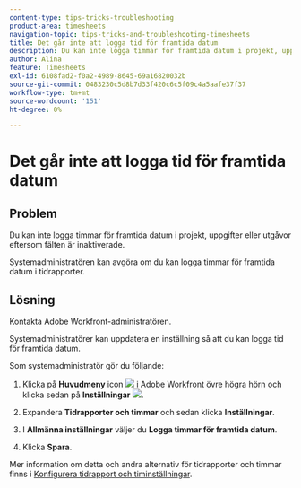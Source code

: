 ```yaml
---
content-type: tips-tricks-troubleshooting
product-area: timesheets
navigation-topic: tips-tricks-and-troubleshooting-timesheets
title: Det går inte att logga tid för framtida datum
description: Du kan inte logga timmar för framtida datum i projekt, uppgifter eller utgåvor eftersom fälten är inaktiverade.
author: Alina
feature: Timesheets
exl-id: 6108fad2-f0a2-4989-8645-69a16820032b
source-git-commit: 0483230c5d8b7d33f420c6c5f09c4a5aafe37f37
workflow-type: tm+mt
source-wordcount: '151'
ht-degree: 0%

---
```


# Det går inte att logga tid för framtida datum

## Problem

Du kan inte logga timmar för framtida datum i projekt, uppgifter eller utgåvor eftersom fälten är inaktiverade.

Systemadministratören kan avgöra om du kan logga timmar för framtida datum i tidrapporter.

## Lösning

Kontakta Adobe Workfront-administratören.

Systemadministratörer kan uppdatera en inställning så att du kan logga tid för framtida datum.

Som systemadministratör gör du följande:

1. Klicka på **Huvudmeny** icon ![](assets/main-menu-icon.png) i Adobe Workfront övre högra hörn och klicka sedan på **Inställningar** ![](assets/gear-icon-settings.png).

1. Expandera **Tidrapporter och timmar** och sedan klicka **Inställningar**.

1. I **Allmänna inställningar** väljer du **Logga timmar för framtida datum**.

1. Klicka **Spara**.

Mer information om detta och andra alternativ för tidrapporter och timmar finns i [Konfigurera tidrapport och timinställningar](../../administration-and-setup/set-up-workfront/configure-timesheets-schedules/timesheet-and-hour-preferences.md).
